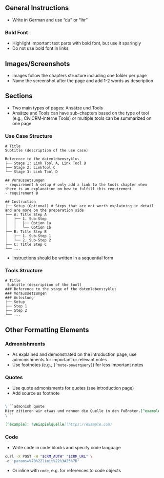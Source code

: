 ## General Instructions

- Write in German and use “du” or “ihr”

### Bold Font

- Highlight important text parts with bold font, but use it sparingly
- Do not use bold font in links

## Images/Screenshots

- Images follow the chapters structure including one folder per page
- Name the screenshot after the page and add 1-2 words as description

## Sections

- Two main types of pages: Ansätze und Tools
- Ansätze and Tools can have sub-chapters based on the type of tool (e.g., CiviCRM-interne Tools) or multiple tools can be summarized on one page

### Use Case Structure

```
# Title
Subtitle (description of the use case)

Reference to the datenlebenszyklus
├── Stage 1: Link Tool A, Link Tool B
├── Stage 2: LinkTool C
└── Stage 3: Link Tool D

## Voraussetzungen
- requirement A setup # only add a link to the tools chapter when there is an explanation on how to fulfill this requirement
- requirement B

## Instruction
├── Setup (Optional) # Steps that are not worth explaining in detail and are more on the preparation side
├── A: Title Step A
│   ├── 1. Sub-Step
│   │   ├── Option 1a
│   │   └── Option 1b
├── B: Title Step B
│   ├── 1. Sub-Step 1
│   └── 2. Sub-Step 2
├── C: Title Step C
└── ...
```

- Instructions should be written in a sequential form

### Tools Structure

```
# Title
 Subtitle (description of the tool)
### Reference to the stage of the datenlebenszyklus
### Voraussetzungen
### Anleitung
├── Setup
├── Step 1
├── Step 2
└── ...
```

## Other Formatting Elements

### Admonishments

- As explained and demonstrated on the introduction page, use admonishments for important or relevant notes
- Use footnotes (e.g., `[^note-powerquery]`) for less important notes


### Quotes

- Use quote admonisments for quotes (see introduction page)
- Add source as footnote

```markdown

\```admonish quote
Hier zitieren wir etwas und nennen die Quelle in den Fußnoten.[^example]
\```

[^example]: [Beispielquelle](https://example.com)
```

### Code

- Write code in code blocks and specify code language

```bash
curl -X POST -H "$CRM_AUTH" "$CRM_URL" \
-d 'params=%7B%22limit%22%3A25%7D'
```
- Or inline with `code`, e.g. for references to code objects